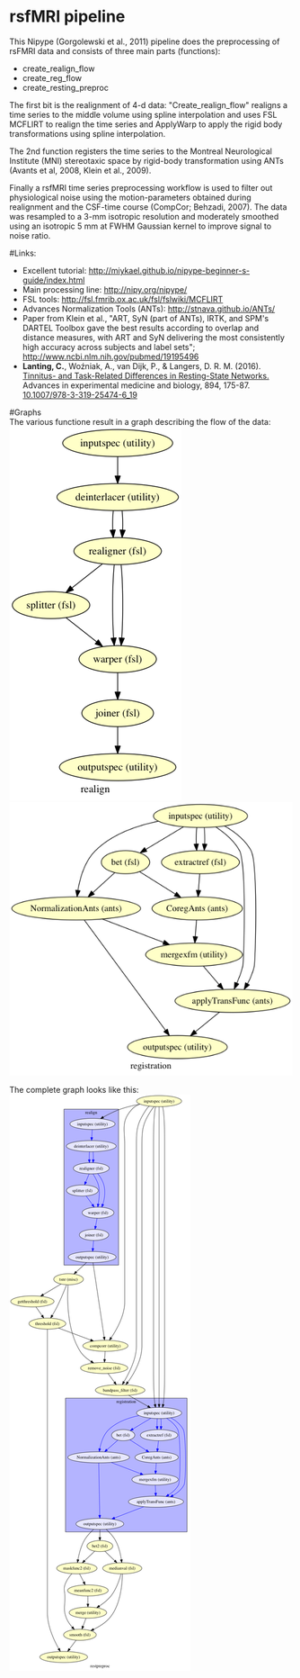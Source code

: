 # rsfMRI pipeline
This Nipype (Gorgolewski et al., 2011) pipeline does the preprocessing of rsFMRI data and consists of three main parts (functions):
* create_realign_flow
* create_reg_flow
* create_resting_preproc
    
The first bit is the realignment of 4-d data: "Create_realign_flow" realigns a time series to the middle volume using spline     interpolation and uses FSL MCFLIRT to realign the time series and ApplyWarp to apply the rigid
body transformations using spline interpolation.
    
The 2nd function registers the time series to the Montreal Neurological Institute (MNI) stereotaxic space by rigid-body          transformation using ANTs (Avants et al, 2008, Klein et al., 2009).
    
Finally a rsfMRI time series preprocessing workflow is used to filter out physiological noise using the motion-parameters obtained during realignment and the CSF-time course (CompCor; Behzadi, 2007). The data was resampled to a 3-mm isotropic resolution and moderately smoothed using an isotropic 5 mm at FWHM Gaussian kernel to improve signal to noise ratio.
    
#Links:
- Excellent tutorial: http://miykael.github.io/nipype-beginner-s-guide/index.html
- Main processing line: http://nipy.org/nipype/
- FSL tools: http://fsl.fmrib.ox.ac.uk/fsl/fslwiki/MCFLIRT
- Advances Normalization Tools (ANTs): http://stnava.github.io/ANTs/
- Paper from Klein et al., "ART, SyN (part of ANTs), IRTK, and SPM's DARTEL Toolbox gave the best results according to              overlap and distance measures, with ART and SyN delivering the most consistently high accuracy across subjects and label sets"; http://www.ncbi.nlm.nih.gov/pubmed/19195496
- **Lanting, C.**, Woźniak, A., van Dijk, P., & Langers, D. R. M. (2016). <a title="pdf" href="https://www.crisly.nl/docs/Lanting et al. - 2016 - Tinnitus- and Task-Related Differences in Resting-State Networks.pdf">Tinnitus- and Task-Related Differences in Resting-State Networks.</a> Advances in experimental medicine and biology, 894, 175-87. <a href="http://dx.doi.org/10.1007/978-3-319-25474-6_19">10.1007/978-3-319-25474-6_19</a>

#Graphs    
The various functione result in a graph describing the flow of the data:<br>
![realignment](https://github.com/Crisly/rsfMRI/blob/master/realign.png)
![normalization](https://github.com/Crisly/rsfMRI/blob/master/normalization.png)

The complete graph looks like this:
![complete](https://github.com/Crisly/rsfMRI/blob/master/rsfMRI_complete.png)
    
